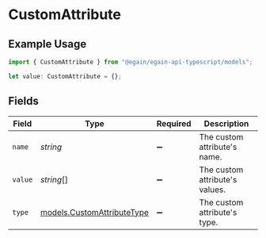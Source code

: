 # CustomAttribute

## Example Usage

```typescript
import { CustomAttribute } from "@egain/egain-api-typescript/models";

let value: CustomAttribute = {};
```

## Fields

| Field                                                          | Type                                                           | Required                                                       | Description                                                    |
| -------------------------------------------------------------- | -------------------------------------------------------------- | -------------------------------------------------------------- | -------------------------------------------------------------- |
| `name`                                                         | *string*                                                       | :heavy_minus_sign:                                             | The custom attribute's name.                                   |
| `value`                                                        | *string*[]                                                     | :heavy_minus_sign:                                             | The custom attribute's values.                                 |
| `type`                                                         | [models.CustomAttributeType](../models/customattributetype.md) | :heavy_minus_sign:                                             | The custom attribute's type.                                   |